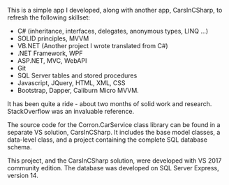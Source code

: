 This is a simple app I developed, along with another app, CarsInCSharp, to refresh the following skillset:

* C# (inheritance, interfaces, delegates, anonymous types, LINQ ...)
* SOLID principles, MVVM
* VB.NET (Another project I wrote translated from C#)
* .NET Framework, WPF
* ASP.NET, MVC, WebAPI
* Git
* SQL Server tables and stored procedures
* Javascript, JQuery, HTML, XML, CSS
* Bootstrap, Dapper, Caliburn Micro MVVM.

It has been quite a ride - about two months of solid work and research. StackOverflow was an invaluable reference.

The source code for the Corron.CarService class library can be found in a separate VS solution, CarsInCSharp. It includes the base model classes, a data-level class, and a project containing the complete SQL database schema.

This project, and the CarsInCSharp solution, were developed with VS 2017 community edition. The database was developed on SQL Server Express, version 14.

